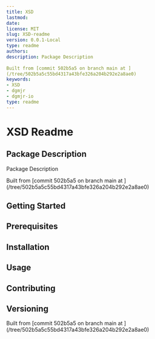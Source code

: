 ```yaml
---
title: XSD
lastmod:
date:
license: MIT
slug: XSD-readme
version: 0.0.1-Local
type: readme
authors:
description: Package Description
      
Built from [commit 502b5a5 on branch main at ]
(/tree/502b5a5c55bd4317a43bfe326a204b292e2a8ae0)
keywords:
- XSD
- dgmjr
- dgmjr-io
type: readme
---
```

# XSD Readme
## Package Description
Package Description
      
Built from [commit 502b5a5 on branch main at ]
(/tree/502b5a5c55bd4317a43bfe326a204b292e2a8ae0)
## Getting Started
## Prerequisites
## Installation
## Usage
## Contributing
## Versioning
Built from [commit 502b5a5 on branch main at ]
(/tree/502b5a5c55bd4317a43bfe326a204b292e2a8ae0)

